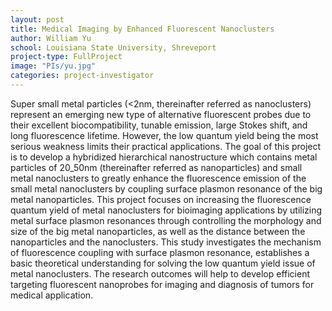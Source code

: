 ```yaml
---
layout: post
title: Medical Imaging by Enhanced Fluorescent Nanoclusters
author: William Yu
school: Louisiana State University, Shreveport
project-type: FullProject
image: "PIs/yu.jpg"
categories: project-investigator
---
```


<p>Super small metal particles (<2nm, thereinafter referred as nanoclusters) represent an emerging new type of alternative fluorescent probes due to their excellent biocompatibility, tunable emission, large Stokes shift, and long fluorescence lifetime. However, the low quantum yield being the most serious weakness limits their practical applications. The goal of this project is to develop a hybridized hierarchical nanostructure which contains metal particles of 20_50nm (thereinafter referred as nanoparticles) and small metal nanoclusters to greatly enhance the fluorescence emission of the small metal nanoclusters by coupling surface plasmon resonance of the big metal nanoparticles. This project focuses on increasing the fluorescence quantum yield of metal nanoclusters for bioimaging applications by utilizing metal surface plasmon resonances through controlling the morphology and size of the big metal nanoparticles, as well as the distance between the nanoparticles and the nanoclusters. This study investigates the mechanism of fluorescence coupling with surface plasmon resonance, establishes a basic theoretical understanding for solving the low quantum yield issue of metal nanoclusters. The research outcomes will help to develop efficient targeting fluorescent nanoprobes for imaging and diagnosis of tumors for medical application.</p>
